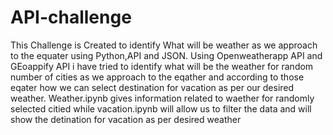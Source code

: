 # API-challenge
This Challenge is Created to identify What will be weather as we approach to the equater using Python,API and JSON.
Using Openweatherapp API and GEoappify API i have tried to identify what will be the weather for random number of cities as we approach to the eqather and according to those eqater how we can select destination for vacation as per our desired weather.
Weather.ipynb gives information related to waether for randomly selected citied while vacation.ipynb will allow us to filter the data and will show the detination for vacation as per desired weather
